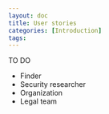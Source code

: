 ```yaml
---
layout: doc
title: User stories
categories: [Introduction]
tags: 
---
```

TO DO  
- Finder  
- Security researcher  
- Organization  
- Legal team  
